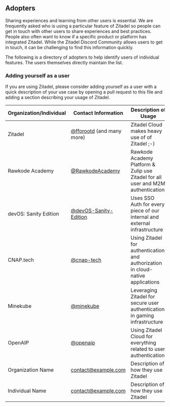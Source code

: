 ## Adopters

Sharing experiences and learning from other users is essential. We are frequently asked who is using a particular feature of Zitadel so people can get in touch with other users to share experiences and best practices. People also often want to know if a specific product or platform has integrated Zitadel. While the Zitadel Discord Community allows users to get in touch, it can be challenging to find this information quickly.

The following is a directory of adopters to help identify users of individual features. The users themselves directly maintain the list.

### Adding yourself as a user

If you are using Zitadel, please consider adding yourself as a user with a quick description of your use case by opening a pull request to this file and adding a section describing your usage of Zitadel.

| Organization/Individual | Contact Information                                                  | Description of Usage                            |
| ----------------------- | -------------------------------------------------------------------- | ----------------------------------------------- |
| Zitadel                 | [@fforootd](https://github.com/fforootd) (and many more)             | Zitadel Cloud makes heavy use of of Zitadel ;-) |
| Rawkode Academy         | [@RawkodeAcademy](https://github.com/RawkodeAcademy)                 | Rawkode Academy Platform & Zulip use Zitadel for all user and M2M authentication |
| devOS: Sanity Edition   | [@devOS-Sanity-Edition](https://github.com/devOS-Sanity-Edition)     | Uses SSO Auth for every piece of our internal and external infrastructure |
| CNAP.tech               | [@cnap-tech](https://github.com/cnap-tech)                           | Using Zitadel for authentication and authorization in cloud-native applications |
| Minekube                | [@minekube](https://github.com/minekube)                             | Leveraging Zitadel for secure user authentication in gaming infrastructure |
| OpenAIP                 | [@openaip](https://github.com/openAIP)                               | Using Zitadel Cloud for everything related to user authentication. |
| Organization Name       | contact@example.com                                      | Description of how they use Zitadel             |
| Individual Name         | contact@example.com                                      | Description of how they use Zitadel             |
